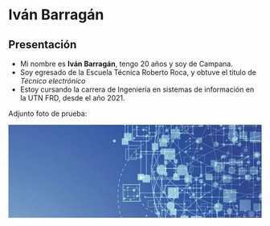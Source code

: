 # Iván Barragán
## Presentación
- Mi nombre es **Iván Barragán**, tengo 20 años y soy de Campana.
- Soy egresado de la Escuela Técnica Roberto Roca, y obtuve el titulo de *Técnico electrónico*
- Estoy cursando la carrera de Ingeniería en sistemas de información en la UTN FRD, desde el año 2021.

Adjunto foto de prueba:

![foto](Portada_Linkedin.jpg)
